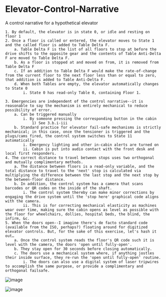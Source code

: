 # Elevator-Control-Narrative
A control narrative for a hypothetical elevator

	1. By default, the elevator is in state 0, or idle and resting on floor 1
	2. Once a floor is called or entered, the elevator moves to State 1 and the called floor is added to Table Delta F.
		a. Table Delta F is the list of all floors to stop at before the drive shifts to the opposite gear and the contents of Table Anti-Delta F are moved to Table Delta F.
		b. As a floor is stopped at and moved on from, it is removed from Table Delta F
		c. If an addition to Table Delta F would make the rate-of-change from the current floor to the next floor less than or equal to zero, that addition is added to Table Anti-Delta F.
		d. When both Tables are empty, the elevator automatically changes to State 0
			i. State 0 has read-only Table 0, containing Floor 1.
	
	3. Emergencies are independent of the control narrative--it is reasonable to say the mechanism is entirely mechanical to reduce possibility of error.
		a. Can be triggered manually 
			i. By someone pressing the corresponding button in the cabin
				1) See 3.b.i-iii
		b. Standard practice for elevator fail-safe mechanisms is strictly mechanical; in this case, once the tensioner is triggered and the plugs/cams fired, the control system switches to State 11 automatically
			i. Emergency lighting and other in-cabin alerts are turned on
			ii. Cabin is put into audio contact with the front desk and local first responders.							
	4. The correct distance to travel between stops uses two orthogonal and mutually complimentary methods.
		a. The distance between floors is a read-only variable, and the total distance to travel to the 'next' stop is calculated via multiplying the difference between the last stop and the next stop by the between-floor distance.
		b. In addition, the control system has a camera that scans barcodes or QR codes on the inside of the shaft.
			i. The control system thereby can make minor corrections by engaging the drive system until the 'stop here' graphical code aligns with the camera.
			ii. This is for correcting mechanical elasticity as machines wear over time, making sure the cabin opens as level as possible with the floor for wheelchairs, dollies, hospital beds, the blind, the infirm, &c.
	5. When the doors open--I imagine there's de facto standard code (available from the ISO, perhaps?) floating around for digitized elevator controls. But, for the sake of this exercise, let's hash it out…
		a. Once the control system reads the floor's QR code such it is level with the camera, the doors 'open until fully-open'.
		b. They stay open for 30 seconds before closing automatically.
		c. The doors use a mechanical system where, if anything jostles their inside surface, they re-run the 'open until fully-open' routine.
			i. The doors can also use a digital system of laser tripwires to accomplish the same purpose, or provide a complimentary and orthogonal failsafe.
			
![image](https://user-images.githubusercontent.com/81997990/126217298-815ca5b5-66c9-42b7-82cd-35f41679f16f.png)

![image](https://user-images.githubusercontent.com/81997990/126215997-f0a98242-fa0f-41a3-8514-deb9d5ef1790.png)
